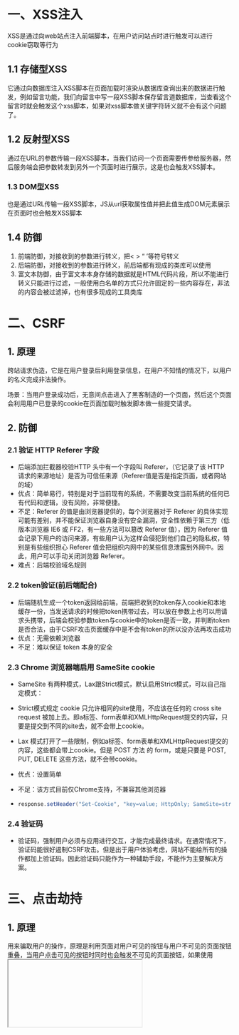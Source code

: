 # 一、XSS注入

XSS是通过向web站点注入前端脚本，在用户访问站点时进行触发可以进行cookie窃取等行为

## 1.1 存储型XSS

它通过向数据库注入XSS脚本在页面加载时渲染从数据库查询出来的数据进行触发，例如留言功能，我们向留言中写一段XSS脚本保存留言道数据库，当查看这个留言时就会触发这个xss脚本，如果对xss脚本做关键字符转义就不会有这个问题了。

## 1.2 反射型XSS

通过在URL的参数传输一段XSS脚本，当我们访问一个页面需要传参给服务器，然后服务端会把参数转发到另外一个页面时进行展示，这是也会触发XSS脚本。

### 1.3 DOM型XSS

也是通过URL传输一段XSS脚本，JS从url获取属性值并把此值生成DOM元素展示在页面时也会触发XSS脚本

## 1.4 防御

1. 前端防御，对接收到的参数进行转义，把< > “ ’等符号转义
2. 后端防御，对接收到的参数进行转义，前后端都有现成的类库可以使用
3. 富文本防御，由于富文本本身存储的数据就是HTML代码片段，所以不能进行转义只能进行过滤，一般使用白名单的方式只允许固定的一些内容存在，非法的内容会被过滤掉，也有很多现成的工具类库

# 二、CSRF

## 1. 原理

跨站请求伪造，它是在用户登录后利用登录信息，在用户不知情的情况下，以用户的名义完成非法操作。

场景：当用户登录成功后，无意间点击进入了黑客制造的一个页面，然后这个页面会利用用户已登录的cookie在页面加载时触发脚本做一些提交请求。

## 2. 防御

### 2.1 验证 HTTP Referer 字段

* 后端添加拦截器校验HTTP 头中有一个字段叫 Referer，（它记录了该 HTTP 请求的来源地址）是否为可信任来源（Referer值是否是指定页面，或者网站的域）
* 优点：简单易行，特别是对于当前现有的系统，不需要改变当前系统的任何已有代码和逻辑，没有风险，非常便捷。
* 不足：Referer 的值是由浏览器提供的，每个浏览器对于 Referer 的具体实现可能有差别，并不能保证浏览器自身没有安全漏洞，安全性依赖于第三方（低版本浏览器 IE6 或 FF2，有一些方法可以篡改 Referer 值），因为 Referer 值会记录下用户的访问来源，有些用户认为这样会侵犯到他们自己的隐私权，特别是有些组织担心 Referer 值会把组织内网中的某些信息泄露到外网中。因此，用户可以手动关闭浏览器 Referer。
* 难点：后端校验域名规则

### 2.2 token验证(前后端配合)

* 后端随机生成一个token返回给前端，前端把收到的token存入cookie和本地缓存一份，当发送请求的时候把token携带过去，可以放在参数上也可以用请求头携带，后端会校验参数token与cookie中的token是否一致，并判断token是否合法，由于CSRF攻击页面缓存中是不会有token的所以没办法再攻击成功
* 优点：无需依赖浏览器
* 不足：难以保证 token 本身的安全

### 2.3 Chrome 浏览器端启用 SameSite cookie

* SameSite 有两种模式，Lax跟Strict模式，默认启用Strict模式，可以自己指定模式：

* Strict模式规定 cookie 只允许相同的site使用，不应该在任何的 cross site request 被加上去。即a标签、form表单和XMLHttpRequest提交的内容，只要是提交到不同的site去，就不会带上cookie。

* Lax 模式打开了一些限制，例如a标签、form表单和XMLHttpRequest提交的内容，这些都会带上cookie。但是 POST 方法 的 form，或是只要是 POST, PUT, DELETE 这些方法，就不会带cookie。

* 优点：设置简单

* 不足：该方式目前仅Chrome支持，不兼容其他浏览器

* ```java
  response.setHeader("Set-Cookie", "key=value; HttpOnly; SameSite=strict")
  ```

### 2.4 验证码

* 验证码，强制用户必须与应用进行交互，才能完成最终请求。在通常情况下，验证码能很好遏制CSRF攻击。但是出于用户体验考虑，网站不能给所有的操作都加上验证码。因此验证码只能作为一种辅助手段，不能作为主要解决方案。

# 三、点击劫持

## 1. 原理

用来骗取用户的操作，原理是利用页面对用户可见的按钮与用户不可见的页面按钮重叠，当用户点击可见的按钮时同时也会触发不可见的页面按钮，如果使用<iframe>标签嵌入另一个页面，让嵌入页面中的按钮与用户可见的按钮重叠就可骗取用户的操作。

## 2. 防御

响应头增加X-Frame-Options避免网站被嵌入到其他网站iframe中，避免Clickjacking（点击劫持）攻击

X-Frame-Options取值

DENY：浏览器拒绝当前页面加载任何Frame页面
SAMEORIGIN：frame页面的地址只能为同源域名下的页面
ALLOW-FROM：origin为允许frame加载的页面地址


建议在java代码根源限制如：response.addHeader("x-frame-options","SAMEORIGIN");

# 四、URL跳转漏洞

http://www.test1.com?url=www.test2.com 上面这个连接如果网站获取参数url进行跳转的话就会有漏洞产生，黑客可以使用url传入一个恶意连接导致用户访问时被跳转到恶意网站

# 五、SQL注入

是指把传入的参数当作SQL语句来执行，例如：

```sql
--通过这条sql查询用户信息
select * from user where username='param1' and passowrd='param2'
--当我们登录时传入用户名为admin' --时，这就会导致不许要密码就能查到用户名
select * from user where username='admin' --' and passowrd='param2'

```

# 六、命令注入

与SQL注入类似，他是向调用系统命令的函数参数中做注入

```java
//这里通过参数param1传入要访问的url
Process cmd = Runtime.getRuntime().exec(curl + param1);
//命令注入,param1如果传 www.baidu.com&shutdown -now,这时就把额外的命令注入执行了
```

# 七、文件操作漏洞

## 1. 上传文件漏洞

我们上传文件时上传一个shell脚本，当我们获取到上传后的文件地址时在浏览器中执行这个地址就可以触发这个shell脚本的执行，这个漏洞还可以上传webshell等用来监控目标服务

解决方案：

对上传的文件类型做限制，并对指定路径下的文件做权限设置，只给写权限不给执行权限

## 2. 下载文件漏洞

下载文件时我们修改参数，尝试下载服务器上不同路径下的文件，来获取服务器上的信息

# 八、cookie安全

## 1. httpOnly

httpOnly只允许http传输时访问cookie，不允许js对cookie进行获取与修改，存储sessionId的cookie应该设置httpOnly属性，防止XSS攻击获取并篡改cookie信息。

配置方式

```xml
<!--在tomcat6及以下版本需要手动配置,以上版本默认就会对sessionCookie配置此属性-->
<Context useHttpOnly="true">
</Context>

在java中可以使用下面方式来配置
cookie.setHttpOnly(true);
也可以在响应头中设置
response.setHeader("Set-Cookie", "key=value; HttpOnly; SameSite=strict")
```

## 2. secure

secures属性只允许在https下传输token，在https场景下需要开启这个属性

配置方式

```java
cookie.setSecure(true);
```

# 九、TLS低版本漏洞

在使用HTTPS时TLS协议需要使用1.2版本以上，以下版本的TLS会存在安全漏洞

针对nginx设置，配置如：ssl_protocols TLSv1.2;

# 十、异常信息泄露

后端报错应该友好，不应该暴露出异常堆栈信息到前端。

包括程序正常捕获的异常、程序数据类型不匹配的异常等（比如接口接受int类型，但前端传了字符串导致类型不匹配异常；后端使用int，但是前端攻击者传一个大于最大int值的数据）

可以优化异常拦截器

# 十一、NoSQL注入

环境：使用mongodb存储用户信息，根据用户名密码进行查询用户信息，能查询到证明登陆成功，这里存在着注入风险，如果我们存入的密码时一个json对象那么mongodb的特性是能够执行这个json对象的他会当作一个命令来执行从而注入了额外的命令gt>0，所有用户的密码都值都是大于0的就会把用户信息查询出来。

解决方案：对输入的数据进行类型检测，不允许有json对象传入

# 二、安全测试工具

## 1. 敏感文件探测

通过"御剑"工具进行敏感文件探测，提供可能的敏感文件名称字典然后使用这个工具向站点请求这些文件，根据相应码来判断是否找到敏感文件。

## 2. 漏洞扫描工具

AWVS工具可以扫描web漏洞，扫描后会生成漏洞报告和漏洞详情信息可以查看

## 3. SQL注入工具

使用sqlmap可以扫描指定URL请求是否存在SQL注入漏洞，并且可以帮助我们dump目标数据库信息

## 4.在线工具

### 1. 搜索引擎高级搜索

可以使用高级搜索，搜索指定网站URL中包含？的链接，然后根据这些查询到的地址进行SQL注入测试

### 2. 网络空间搜索

https://www.zoomeye.org可以搜索指定服务器版本架设的网站，并且会提供相关服务器的漏洞信息，也可以搜索开放了指定端口的服务器地址信息等

### 3.安全圈

这个网站聚集了大量的web安全工具

# 安全方面资源

1. https://www.freebuf.com/ 专注于安全方面的论坛，其中包含一些公开课和专栏